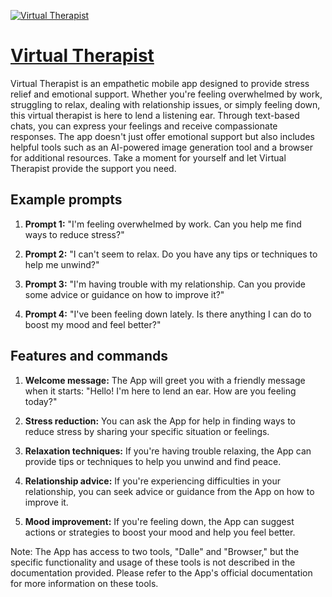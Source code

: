 [![Virtual Therapist](null)](https://chat.openai.com/g/g-e98TI1V5k-virtual-therapist)

# [Virtual Therapist](https://chat.openai.com/g/g-e98TI1V5k-virtual-therapist)

Virtual Therapist is an empathetic mobile app designed to provide stress relief and emotional support. Whether you're feeling overwhelmed by work, struggling to relax, dealing with relationship issues, or simply feeling down, this virtual therapist is here to lend a listening ear. Through text-based chats, you can express your feelings and receive compassionate responses. The app doesn't just offer emotional support but also includes helpful tools such as an AI-powered image generation tool and a browser for additional resources. Take a moment for yourself and let Virtual Therapist provide the support you need.

## Example prompts

1. **Prompt 1:** "I'm feeling overwhelmed by work. Can you help me find ways to reduce stress?"

2. **Prompt 2:** "I can't seem to relax. Do you have any tips or techniques to help me unwind?"

3. **Prompt 3:** "I'm having trouble with my relationship. Can you provide some advice or guidance on how to improve it?"

4. **Prompt 4:** "I've been feeling down lately. Is there anything I can do to boost my mood and feel better?"

## Features and commands

1. **Welcome message:** The App will greet you with a friendly message when it starts: "Hello! I'm here to lend an ear. How are you feeling today?"

2. **Stress reduction:** You can ask the App for help in finding ways to reduce stress by sharing your specific situation or feelings.

3. **Relaxation techniques:** If you're having trouble relaxing, the App can provide tips or techniques to help you unwind and find peace.

4. **Relationship advice:** If you're experiencing difficulties in your relationship, you can seek advice or guidance from the App on how to improve it.

5. **Mood improvement:** If you're feeling down, the App can suggest actions or strategies to boost your mood and help you feel better.

Note: The App has access to two tools, "Dalle" and "Browser," but the specific functionality and usage of these tools is not described in the documentation provided. Please refer to the App's official documentation for more information on these tools.